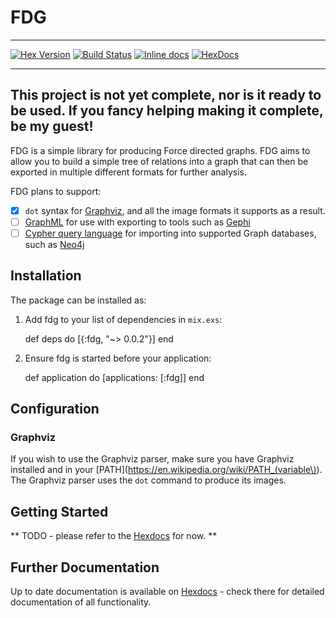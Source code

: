 # FDG

---

[![Hex Version](https://img.shields.io/hexpm/v/fdg.svg)](https://hex.pm/packages/fdg) [![Build Status](https://travis-ci.org/johnhamelink/elixir-fdg.svg?branch=master)](https://travis-ci.org/johnhamelink/elixir-fdg)  [![Inline docs](http://inch-ci.org/github/johnhamelink/elixir-fdg.svg)](http://inch-ci.org/github/johnhamelink/elixir-fdg) [![HexDocs](https://img.shields.io/badge/Hex-Docs-blue.svg)](https://hexdocs.pm/fdg)

---

## This project is not yet complete, nor is it ready to be used. If you fancy helping making it complete, be my guest!

FDG is a simple library for producing Force directed graphs. FDG aims to allow you to build a simple tree of relations into a graph that can then be exported in multiple different formats for further analysis.

FDG plans to support:

 - [x] `dot` syntax for [Graphviz](http://www.graphviz.org), and all the image formats it supports as a result.
 - [ ] [GraphML](http://graphml.graphdrawing.org) for use with exporting to tools such as [Gephi](https://gephi.github.io)
 - [ ] [Cypher query language](http://neo4j.com/docs/stable/cypher-query-lang.html) for importing into supported Graph databases, such as [Neo4j](neo4j.com)

## Installation

The package can be installed as:

  1. Add fdg to your list of dependencies in `mix.exs`:

        def deps do
          [{:fdg, "~> 0.0.2"}]
        end

  2. Ensure fdg is started before your application:

        def application do
          [applications: [:fdg]]
        end

## Configuration

### Graphviz

If you wish to use the Graphviz parser, make sure you have Graphviz installed and in your [PATH](https://en.wikipedia.org/wiki/PATH_(variable\)). The Graphviz parser uses the `dot` command to produce its images.

## Getting Started

** TODO - please refer to the [Hexdocs](https://hexdocs.pm/fdg) for now. **

## Further Documentation

Up to date documentation is available on [Hexdocs](https://hexdocs.pm/fdg) - check there for detailed documentation of all functionality.